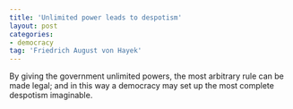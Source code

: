 ```yaml
---
title: 'Unlimited power leads to despotism'
layout: post
categories:
- democracy
tag: 'Friedrich August von Hayek'
---
```


By giving the government unlimited powers, the most arbitrary rule can be made legal; and in this way a democracy may set up the most complete despotism imaginable.